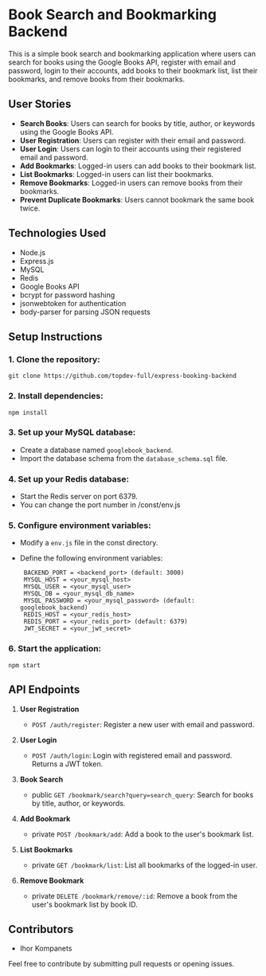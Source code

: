 # Book Search and Bookmarking Backend

This is a simple book search and bookmarking application where users can search for books using the Google Books API, register with email and password, login to their accounts, add books to their bookmark list, list their bookmarks, and remove books from their bookmarks.

## User Stories

- **Search Books**: Users can search for books by title, author, or keywords using the Google Books API.
- **User Registration**: Users can register with their email and password.
- **User Login**: Users can login to their accounts using their registered email and password.
- **Add Bookmarks**: Logged-in users can add books to their bookmark list.
- **List Bookmarks**: Logged-in users can list their bookmarks.
- **Remove Bookmarks**: Logged-in users can remove books from their bookmarks.
- **Prevent Duplicate Bookmarks**: Users cannot bookmark the same book twice.

## Technologies Used

- Node.js
- Express.js
- MySQL
- Redis
- Google Books API
- bcrypt for password hashing
- jsonwebtoken for authentication
- body-parser for parsing JSON requests

## Setup Instructions

### 1. Clone the repository:
    
    git clone https://github.com/topdev-full/express-booking-backend
    
### 2. Install dependencies:
    
    npm install
    
### 3. Set up your MySQL database:

- Create a database named `googlebook_backend`.
- Import the database schema from the `database_schema.sql` file.

### 4. Set up your Redis database:

- Start the Redis server on port 6379.
- You can change the port number in /const/env.js 

### 5. Configure environment variables:

- Modify a `env.js` file in the const directory.
- Define the following environment variables:

   ```
    BACKEND_PORT = <backend_port> (default: 3000)
    MYSQL_HOST = <your_mysql_host>
    MYSQL_USER = <your_mysql_user>
    MYSQL_DB = <your_mysql_db_name>
    MYSQL_PASSWORD = <your_mysql_password> (default: googlebook_backend)
    REDIS_HOST = <your_redis_host>
    REDIS_PORT = <your_redis_port> (default: 6379)
    JWT_SECRET = <your_jwt_secret>
   ```

### 6. Start the application:
    
    npm start
    
    
## API Endpoints

1. **User Registration**
   - `POST /auth/register`: Register a new user with email and password.

2. **User Login**
   - `POST /auth/login`: Login with registered email and password. Returns a JWT token.

3. **Book Search**
   - public `GET /bookmark/search?query=search_query`: Search for books by title, author, or keywords.

4. **Add Bookmark**
   - private `POST /bookmark/add`: Add a book to the user's bookmark list.

5. **List Bookmarks**
   - private `GET /bookmark/list`: List all bookmarks of the logged-in user.

6. **Remove Bookmark**
   - private `DELETE /bookmark/remove/:id`: Remove a book from the user's bookmark list by book ID.

## Contributors

- Ihor Kompanets

Feel free to contribute by submitting pull requests or opening issues.

